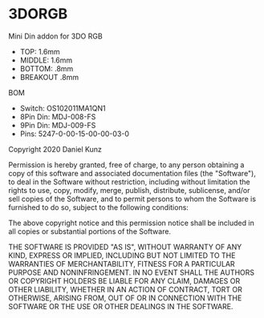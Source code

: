 # 3DORGB

Mini Din addon for 3DO RGB

* TOP: 1.6mm
* MIDDLE: 1.6mm
* BOTTOM: .8mm
* BREAKOUT .8mm

BOM
* Switch: OS102011MA1QN1
* 8Pin Din: MDJ-008-FS
* 9Pin Din: MDJ-009-FS
* Pins: 5247-0-00-15-00-00-03-0

Copyright 2020 Daniel Kunz

Permission is hereby granted, free of charge, to any person obtaining a copy of this software and associated documentation files (the "Software"), to deal in the Software without restriction, including without limitation the rights to use, copy, modify, merge, publish, distribute, sublicense, and/or sell copies of the Software, and to permit persons to whom the Software is furnished to do so, subject to the following conditions:

The above copyright notice and this permission notice shall be included in all copies or substantial portions of the Software.

THE SOFTWARE IS PROVIDED "AS IS", WITHOUT WARRANTY OF ANY KIND, EXPRESS OR IMPLIED, INCLUDING BUT NOT LIMITED TO THE WARRANTIES OF MERCHANTABILITY, FITNESS FOR A PARTICULAR PURPOSE AND NONINFRINGEMENT. IN NO EVENT SHALL THE AUTHORS OR COPYRIGHT HOLDERS BE LIABLE FOR ANY CLAIM, DAMAGES OR OTHER LIABILITY, WHETHER IN AN ACTION OF CONTRACT, TORT OR OTHERWISE, ARISING FROM, OUT OF OR IN CONNECTION WITH THE SOFTWARE OR THE USE OR OTHER DEALINGS IN THE SOFTWARE.

